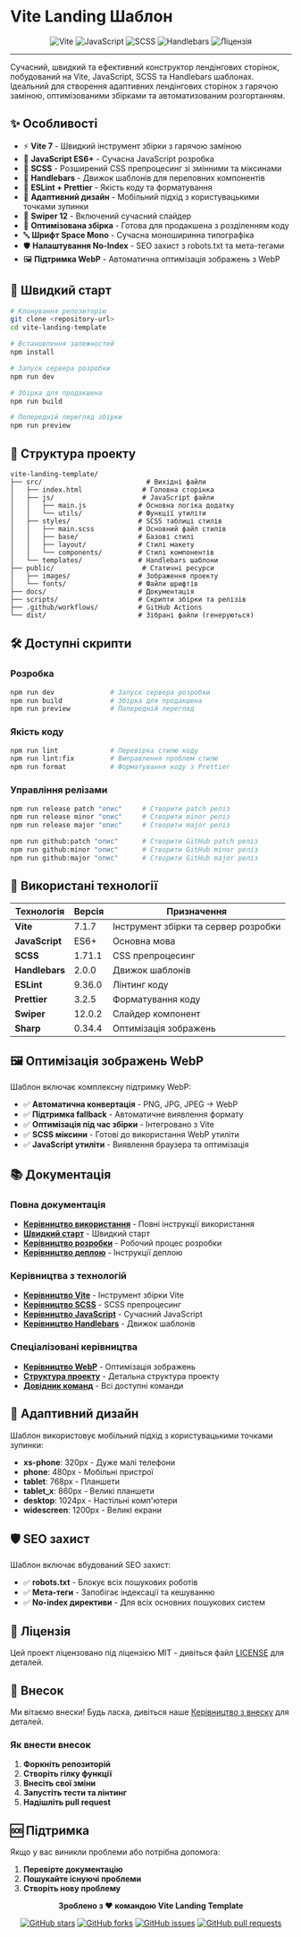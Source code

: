 # Vite Landing Шаблон

<div align="center">
  <img src="https://img.shields.io/badge/Vite-646CFF?style=for-the-badge&logo=vite&logoColor=white" alt="Vite">
  <img src="https://img.shields.io/badge/JavaScript-F7DF1E?style=for-the-badge&logo=javascript&logoColor=black" alt="JavaScript">
  <img src="https://img.shields.io/badge/SCSS-CC6699?style=for-the-badge&logo=sass&logoColor=white" alt="SCSS">
  <img src="https://img.shields.io/badge/Handlebars-F0772B?style=for-the-badge&logo=handlebarsdotjs&logoColor=white" alt="Handlebars">
  <img src="https://img.shields.io/badge/License-MIT-green?style=for-the-badge" alt="Ліцензія">
</div>

---

Сучасний, швидкий та ефективний конструктор лендінгових сторінок, побудований на Vite, JavaScript, SCSS та Handlebars шаблонах. Ідеальний для створення адаптивних лендінгових сторінок з гарячою заміною, оптимізованими збірками та автоматизованим розгортанням.

## ✨ Особливості

- ⚡ **Vite 7** - Швидкий інструмент збірки з гарячою заміною
- 📝 **JavaScript ES6+** - Сучасна JavaScript розробка
- 🎨 **SCSS** - Розширений CSS препроцесинг зі змінними та міксинами
- 📄 **Handlebars** - Движок шаблонів для переповних компонентів
- 🔧 **ESLint + Prettier** - Якість коду та форматування
- 📱 **Адаптивний дизайн** - Мобільний підхід з користувацькими точками зупинки
- 🎯 **Swiper 12** - Включений сучасний слайдер
- 🚀 **Оптимізована збірка** - Готова для продакшена з розділенням коду
- 🔤 **Шрифт Space Mono** - Сучасна моноширинна типографіка
- 🛡️ **Налаштування No-Index** - SEO захист з robots.txt та мета-тегами
- 🖼️ **Підтримка WebP** - Автоматична оптимізація зображень з WebP

## 🚀 Швидкий старт

```bash
# Клонування репозиторію
git clone <repository-url>
cd vite-landing-template

# Встановлення залежностей
npm install

# Запуск сервера розробки
npm run dev

# Збірка для продакшена
npm run build

# Попередній перегляд збірки
npm run preview
```

## 📁 Структура проекту

```
vite-landing-template/
├── src/                          # Вихідні файли
│   ├── index.html               # Головна сторінка
│   ├── js/                      # JavaScript файли
│   │   ├── main.js             # Основна логіка додатку
│   │   └── utils/              # Функції утиліти
│   ├── styles/                 # SCSS таблиці стилів
│   │   ├── main.scss           # Основний файл стилів
│   │   ├── base/               # Базові стилі
│   │   ├── layout/             # Стилі макету
│   │   └── components/         # Стилі компонентів
│   └── templates/              # Handlebars шаблони
├── public/                      # Статичні ресурси
│   ├── images/                 # Зображення проекту
│   └── fonts/                  # Файли шрифтів
├── docs/                       # Документація
├── scripts/                    # Скрипти збірки та релізів
├── .github/workflows/          # GitHub Actions
└── dist/                       # Зібрані файли (генеруються)
```

## 🛠️ Доступні скрипти

### Розробка
```bash
npm run dev              # Запуск сервера розробки
npm run build            # Збірка для продакшена
npm run preview          # Попередній перегляд
```

### Якість коду
```bash
npm run lint             # Перевірка стилю коду
npm run lint:fix         # Виправлення проблем стилю
npm run format           # Форматування коду з Prettier
```

### Управління релізами
```bash
npm run release patch "опис"     # Створити patch реліз
npm run release minor "опис"     # Створити minor реліз
npm run release major "опис"     # Створити major реліз

npm run github:patch "опис"      # Створити GitHub patch реліз
npm run github:minor "опис"      # Створити GitHub minor реліз
npm run github:major "опис"      # Створити GitHub major реліз
```

## 🎨 Використані технології

| Технологія | Версія | Призначення |
|------------|--------|-------------|
| **Vite** | 7.1.7 | Інструмент збірки та сервер розробки |
| **JavaScript** | ES6+ | Основна мова |
| **SCSS** | 1.71.1 | CSS препроцесинг |
| **Handlebars** | 2.0.0 | Движок шаблонів |
| **ESLint** | 9.36.0 | Лінтинг коду |
| **Prettier** | 3.2.5 | Форматування коду |
| **Swiper** | 12.0.2 | Слайдер компонент |
| **Sharp** | 0.34.4 | Оптимізація зображень |

## 🖼️ Оптимізація зображень WebP

Шаблон включає комплексну підтримку WebP:

- ✅ **Автоматична конвертація** - PNG, JPG, JPEG → WebP
- ✅ **Підтримка fallback** - Автоматичне виявлення формату
- ✅ **Оптимізація під час збірки** - Інтегровано з Vite
- ✅ **SCSS міксини** - Готові до використання WebP утиліти
- ✅ **JavaScript утиліти** - Виявлення браузера та оптимізація

## 📚 Документація

### Повна документація
- **[Керівництво використання](docs/USAGE_GUIDE.md)** - Повні інструкції використання
- **[Швидкий старт](docs/guides/QUICK_START.md)** - Швидкий старт
- **[Керівництво розробки](docs/guides/DEVELOPMENT.md)** - Робочий процес розробки
- **[Керівництво деплою](docs/guides/DEPLOYMENT.md)** - Інструкції деплою

### Керівництва з технологій
- **[Керівництво Vite](docs/technologies/VITE.md)** - Інструмент збірки Vite
- **[Керівництво SCSS](docs/technologies/SCSS.md)** - SCSS препроцесинг
- **[Керівництво JavaScript](docs/technologies/JAVASCRIPT.md)** - Сучасний JavaScript
- **[Керівництво Handlebars](docs/technologies/HANDLEBARS.md)** - Движок шаблонів

### Спеціалізовані керівництва
- **[Керівництво WebP](docs/WEBP_GUIDE.md)** - Оптимізація зображень
- **[Структура проекту](docs/PROJECT_STRUCTURE_CENTRAL.md)** - Детальна структура проекту
- **[Довідник команд](docs/COMMANDS.md)** - Всі доступні команди

## 📱 Адаптивний дизайн

Шаблон використовує мобільний підхід з користувацькими точками зупинки:

- **xs-phone**: 320px - Дуже малі телефони
- **phone**: 480px - Мобільні пристрої
- **tablet**: 768px - Планшети
- **tablet_x**: 860px - Великі планшети
- **desktop**: 1024px - Настільні комп'ютери
- **widescreen**: 1200px - Великі екрани

## 🛡️ SEO захист

Шаблон включає вбудований SEO захист:

- ✅ **robots.txt** - Блокує всіх пошукових роботів
- ✅ **Мета-теги** - Запобігає індексації та кешуванню
- ✅ **No-index директиви** - Для всіх основних пошукових систем

## 📄 Ліцензія

Цей проект ліцензовано під ліцензією MIT - дивіться файл [LICENSE](LICENSE) для деталей.

## 🤝 Внесок

Ми вітаємо внески! Будь ласка, дивіться наше [Керівництво з внеску](CONTRIBUTING.md) для деталей.

### Як внести внесок

1. **Форкніть репозиторій**
2. **Створіть гілку функції**
3. **Внесіть свої зміни**
4. **Запустіть тести та лінтинг**
5. **Надішліть pull request**

## 🆘 Підтримка

Якщо у вас виникли проблеми або потрібна допомога:

1. **Перевірте документацію**
2. **Пошукайте існуючі проблеми**
3. **Створіть нову проблему**

<div align="center">
  <p><strong>Зроблено з ❤️ командою Vite Landing Template</strong></p>
  
  [![GitHub stars](https://img.shields.io/github/stars/Boskolife/vite-landing-template?style=social)](https://github.com/Boskolife/vite-landing-template)
  [![GitHub forks](https://img.shields.io/github/forks/Boskolife/vite-landing-template?style=social)](https://github.com/Boskolife/vite-landing-template/fork)
  [![GitHub issues](https://img.shields.io/github/issues/Boskolife/vite-landing-template)](https://github.com/Boskolife/vite-landing-template/issues)
  [![GitHub pull requests](https://img.shields.io/github/issues-pr/Boskolife/vite-landing-template)](https://github.com/Boskolife/vite-landing-template/pulls)
</div>
